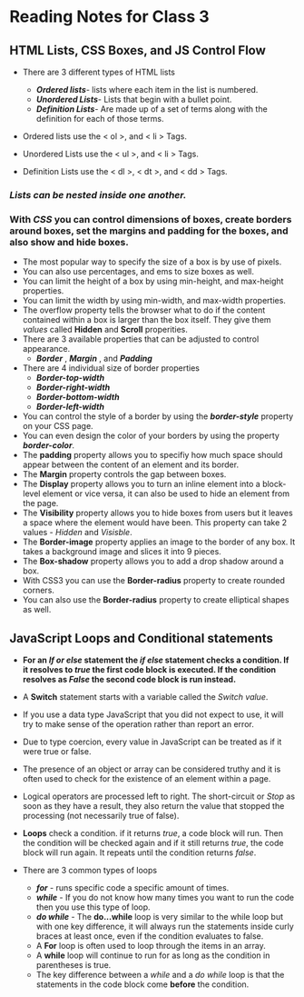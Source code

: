 # Reading Notes for Class 3

## **HTML Lists, CSS Boxes, and JS Control Flow**

* There are 3 different types of HTML lists
  * **_Ordered lists_**- lists where each item in the list is numbered.
  * **_Unordered Lists_**- Lists that begin with a bullet point.
  * **_Definition Lists_**- Are made up of a set of terms along with the definition for each of those terms.

* Ordered lists use the < ol >, and < li > Tags.
* Unordered Lists use the < ul >, and < li > Tags.
* Definition Lists use the < dl >, < dt >, and < dd > Tags.

### *Lists can be nested inside one another.*

### **With *CSS* you can control dimensions of boxes, create borders around boxes, set the margins and padding for the boxes, and also show and hide boxes.**

* The most popular way to specify the size of a box is by use of pixels.
* You can also use percentages, and ems to size boxes as well.
* You can limit the height of a box by using min-height, and max-height properties.
* You can limit the width by using min-width, and max-width properties.
* The overflow property tells the browser what to do if the content contained within a box is larger than the box itself. They give them *values* called **Hidden** and **Scroll** properities.
* There are 3 available properties that can be adjusted to control appearance.
   * **_Border_** , **_Margin_** , and **_Padding_**
* There are 4 individual size of border properties
   * **_Border-top-width_** 
   * **_Border-right-width_**
   * **_Border-bottom-width_**
   * **_Border-left-width_**
* You can control the style of a border by using the **_border-style_** property on your CSS page.
* You can even design the color of your borders by using the property **_border-color_**.
* The **padding** property allows you to specifiy how much space should appear between the content of an element and its border.
* The **Margin** property controls the gap between boxes.
* The **Display** property allows you to turn an inline element into a block-level element or vice versa, it can also be used to hide an element from the page.
* The **Visibility** property allows you to hide boxes from users but it leaves a space where the element would have been. This property can take 2 values - *Hidden* and *Visisble*.
* The **Border-image** property applies an image to the border of any box. It takes a background image and slices it into 9 pieces.
* The **Box-shadow** property allows you to add a drop shadow around a box.
* With CSS3 you can use the **Border-radius** property to create rounded corners.
* You can also use the **Border-radius** property to create elliptical shapes as well.

## JavaScript Loops and Conditional statements

* **For an *If or else* statement the *if* *else* statement checks a condition. If it resolves to *true* the first code block is executed. If the condition resolves as *False* the second code block is run instead.**

* A **Switch** statement starts with a variable called the *Switch value*.
* If you use a data type JavaScript that you did not expect to use, it will try to make sense of the operation rather than report an error.
* Due to type coercion, every value in JavaScript can be treated as if it were true or false.
* The presence of an object or array can be considered truthy and it is often used to check for the existence of an element within a page.
* Logical operators are processed left to right. The short-circuit or *Stop* as soon as they have a result, they also return the value that stopped the processing (not necessarily true of false).
* **Loops** check a condition. if it returns *true*, a code block will run. Then the condition will be checked again and if it still returns *true*, the code block will run again. It repeats until the condition returns *false*.
* There are 3 common types of loops
   * **_for_** - runs specific code a specific amount of times.
   * **_while_** - If you do not know how many times you want to run the code then you use this type of loop.
   * **_do while_** - The **do...while** loop is very similar to the while loop but with one key difference, it will always run the statements inside curly braces at least once, even if the condition evaluates to false.
   * A **For** loop is often used to loop through the items in an array.
   * A **while** loop will continue to run for as long as the condition in parentheses is true.
   * The key difference between a *while* and a *do while* loop is that the statements in the code block come **before** the condition. 